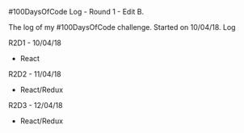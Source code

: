 #100DaysOfCode Log - Round 1 - Edit B.

The log of my #100DaysOfCode challenge. Started on 10/04/18.
Log

R2D1 - 10/04/18
- React

R2D2 - 11/04/18
- React/Redux

R2D3 - 12/04/18
- React/Redux
